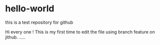 # hello-world
this is a test repository for github

Hi every one !
This is my first time to edit the file using branch feature on jithub.
.....
